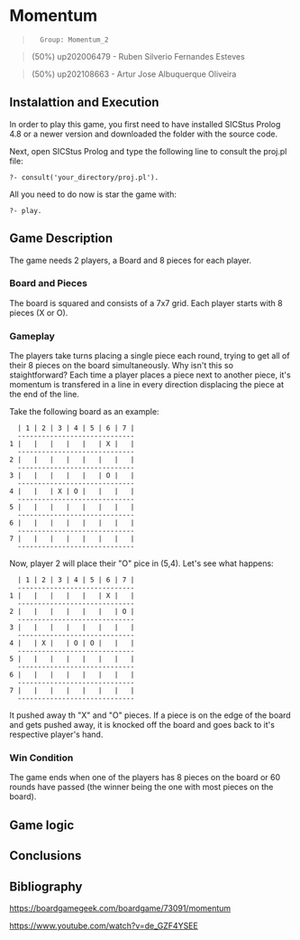 # Momentum
>       Group: Momentum_2

>   (50%) up202006479 - Ruben Silverio Fernandes Esteves

>   (50%) up202108663 - Artur Jose Albuquerque Oliveira

## Instalattion and Execution

In order to play this game, you first need to have installed SICStus Prolog 4.8 or a newer version and downloaded the folder with the source code.

Next, open SICStus Prolog and type the following line to consult the proj.pl file:

```
?- consult('your_directory/proj.pl').
```

All you need to do now is star the game with:
```
?- play.
```
## Game Description
 
The game needs 2 players, a Board and 8 pieces for each player.

### Board and Pieces

The board is squared and consists of a 7x7 grid. Each player starts with 8 pieces (X or O).

### Gameplay

The players take turns placing a single piece each round, trying to get all of their 8 pieces on the board simultaneously. Why isn't this so staightforward? Each time a player places a piece next to another piece, it's momentum is transfered in a line in every direction displacing the piece at the end of the line.

Take the following board as an example:

```
  | 1 | 2 | 3 | 4 | 5 | 6 | 7 |
  -----------------------------
1 |   |   |   |   |   | X |   | 
  -----------------------------
2 |   |   |   |   |   |   |   | 
  -----------------------------
3 |   |   |   |   |   | O |   | 
  -----------------------------
4 |   |   | X | O |   |   |   | 
  -----------------------------
5 |   |   |   |   |   |   |   | 
  -----------------------------
6 |   |   |   |   |   |   |   | 
  -----------------------------
7 |   |   |   |   |   |   |   | 
  -----------------------------
```
Now, player 2 will place their "O" pice in (5,4). Let's see what happens:

```
  | 1 | 2 | 3 | 4 | 5 | 6 | 7 |
  -----------------------------
1 |   |   |   |   |   | X |   | 
  -----------------------------
2 |   |   |   |   |   |   | O | 
  -----------------------------
3 |   |   |   |   |   |   |   | 
  -----------------------------
4 |   | X |   | O | O |   |   | 
  -----------------------------
5 |   |   |   |   |   |   |   | 
  -----------------------------
6 |   |   |   |   |   |   |   | 
  -----------------------------
7 |   |   |   |   |   |   |   | 
  -----------------------------
```

It pushed away th "X" and "O" pieces.
If a piece is on the edge of the board and gets pushed away, it is knocked off the board and goes back to it's respective player's hand.

### Win Condition

The game ends when one of the players has 8 pieces on the board or 60 rounds have passed (the winner being the one with most pieces on the board).

## Game logic

## Conclusions

## Bibliography

https://boardgamegeek.com/boardgame/73091/momentum

https://www.youtube.com/watch?v=de_GZF4YSEE